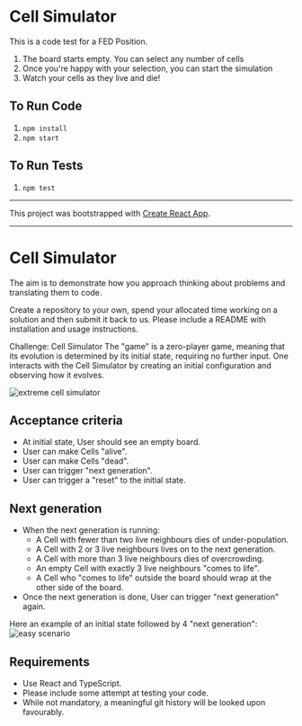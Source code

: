 # Cell Simulator
This is a code test for a FED Position. 

1. The board starts empty. You can select any number of cells
2. Once you're happy with your selection, you can start the simulation
3. Watch your cells as they live and die! 

## To Run Code
1. `npm install`
2. `npm start`

## To Run Tests
1. `npm test`

---------------------------------------------------------

This project was bootstrapped with [Create React App](https://github.com/facebook/create-react-app).

-----------------------------------------------------------

# Cell Simulator

The aim is to demonstrate how you approach thinking about problems and translating them to code.

Create a repository to your own, spend your allocated time working on a solution and then submit it back to us. Please include a README with installation and usage instructions.

Challenge: Cell Simulator
The "game" is a zero-player game, meaning that its evolution is determined by its initial state, requiring no further input. One interacts with the Cell Simulator by creating an initial configuration and observing how it evolves.

![extreme cell simulator](https://user-images.githubusercontent.com/291728/33158075-ec01ddde-d05a-11e7-99b8-35af2fed02e5.gif)

## Acceptance criteria

- At initial state, User should see an empty board.
- User can make Cells "alive".
- User can make Cells "dead".
- User can trigger "next generation".
- User can trigger a "reset" to the initial state.

## Next generation

- When the next generation is running:
  - A Cell with fewer than two live neighbours dies of under-population.
  - A Cell with 2 or 3 live neighbours lives on to the next generation.
  - A Cell with more than 3 live neighbours dies of overcrowding.
  - An empty Cell with exactly 3 live neighbours "comes to life".
  - A Cell who "comes to life" outside the board should wrap at the other side of the board.
- Once the next generation is done, User can trigger "next generation" again.

Here an example of an initial state followed by 4 "next generation":
![easy scenario](https://user-images.githubusercontent.com/7149052/53603476-bfb00e00-3c05-11e9-8862-1dfd31836dcd.jpg)

## Requirements

- Use React and TypeScript.
- Please include some attempt at testing your code.
- While not mandatory, a meaningful git history will be looked upon favourably.
